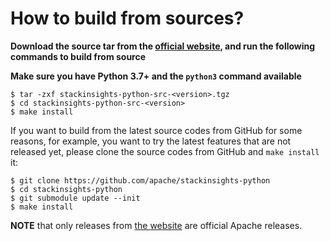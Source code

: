 # How to build from sources?

**Download the source tar from the [official website](http://stackinsights.apache.org/downloads/), 
and run the following commands to build from source**

**Make sure you have Python 3.7+ and the `python3` command available**

```shell
$ tar -zxf stackinsights-python-src-<version>.tgz
$ cd stackinsights-python-src-<version>
$ make install
```

If you want to build from the latest source codes from GitHub for some reasons, 
for example, you want to try the latest features that are not released yet, 
please clone the source codes from GitHub and `make install` it:

```shell
$ git clone https://github.com/apache/stackinsights-python
$ cd stackinsights-python
$ git submodule update --init
$ make install
``` 

**NOTE** that only releases from [the website](http://stackinsights.apache.org/downloads/) are official Apache releases. 
